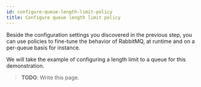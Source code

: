 ```yaml
---
id: configure-queue-length-limit-policy
title: Configure queue length limit policy
---
```


Beside the configuration settings you discovered in the previous step,
you can use policies to fine-tune the behavior of RabbitMQ, at runtime
and on a per-queue basis for instance.

We will take the example of configuring a length limit to a queue for
this demonstration.

> **TODO**: Write this page.
